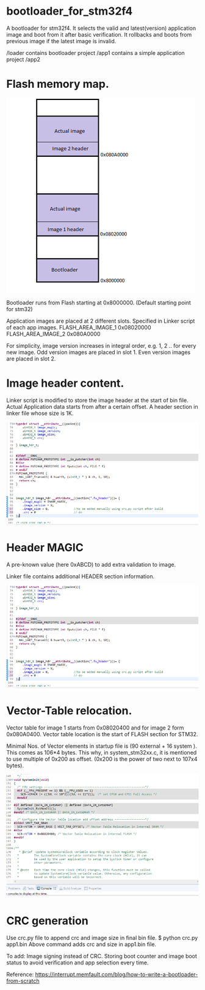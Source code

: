 # bootloader_for_stm32f4

A bootloader for stm32f4. It selects the valid and latest(version) application image and boot from it after basic verification. It rollbacks and boots from previous image if the latest image is invalid.


/loader contains bootloader project
/app1   contains a simple application project
/app2


# Flash memory map.

![GitHub Logo](/images/memory_map.png)


Bootloader runs from Flash starting at 0x8000000. (Default starting point for stm32) 

Application images are placed at 2 different slots. Specified in Linker script of each app images.
FLASH_AREA_IMAGE_1   0x08020000
FLASH_AREA_IMAGE_2   0x080A0000

For simplicity, image version increases in integral order, e.g. 1, 2 .. for every new image.
Odd version images are placed in slot 1. Even version images are placed in slot 2. 


# Image header content.
Linker script is modified to store the image header at the start of bin file. Actual Application data starts from  after a certain offset. A header section in linker file whose size is 1K.

![GitHub Logo](/images/header_format.png)


# Header MAGIC 
 A pre-known value (here 0xABCD) to add extra validation to image.
                                                                                                                                                                                                                                                                                                                       
Linker file contains additional HEADER section information.

![GitHub Logo](/images/header_format.png)

# Vector-Table relocation.
Vector table for image 1 starts from 0x08020400 and for image 2 form 0x080A0400. Vector table location is the start of FLASH section for STM32.

Minimal Nos. of Vector elements in startup file is (90 external + 16 system ). This comes as 106*4 bytes. This why, in system_stm32xx.c, it is mentioned to use multiple of 0x200 as offset. (0x200 is the power of two next to 107x4 bytes). 

![GitHub Logo](/images/image_table_relocation.png)

# CRC generation
Use crc.py file to append crc and image size in final bin file.
$ python crc.py app1.bin 
Above command adds crc and size in app1.bin file.


To add:
Image signing instead of CRC.
Storing boot counter and image boot status to avoid verification and app selection every time.

Reference:
https://interrupt.memfault.com/blog/how-to-write-a-bootloader-from-scratch